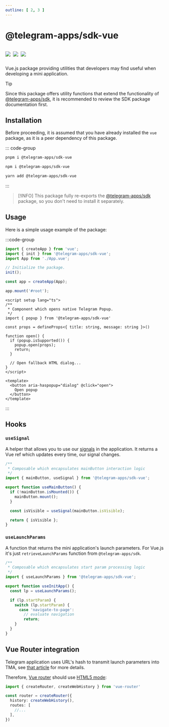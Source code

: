 ```yaml
---
outline: [ 2, 3 ]
---
```


# @telegram-apps/sdk-vue

<p style="display: inline-flex; gap: 8px">
  <a href="https://npmjs.com/package/@telegram-apps/sdk-vue">
    <img src="https://img.shields.io/npm/v/@telegram-apps/sdk-vue?logo=npm"/>
  </a>
  <img src="https://img.shields.io/bundlephobia/minzip/@telegram-apps/sdk-vue"/>
  <a href="https://github.com/Telegram-Mini-Apps/telegram-apps/tree/master/packages/sdk-vue">
    <img src="https://img.shields.io/badge/source-black?logo=github"/>
  </a>
</p>

Vue.js package providing utilities that developers may find useful when developing a mini
application.

> [!TIP]
> Since this package offers utility functions that extend the functionality
> of [@telegram-apps/sdk](./telegram-apps-sdk/2-x.md), it is recommended to review the SDK package
> documentation first.

## Installation

Before proceeding, it is assumed that you have already installed the `vue` package, as it is a
peer dependency of this package.

::: code-group

```bash [pnpm]
pnpm i @telegram-apps/sdk-vue
```

```bash [npm]
npm i @telegram-apps/sdk-vue
```

```bash [yarn]
yarn add @telegram-apps/sdk-vue
```

:::

> [!INFO]
> This package fully re-exports the [@telegram-apps/sdk](./telegram-apps-sdk/2-x) package, so
> you don't need to install it separately.

## Usage

Here is a simple usage example of the package:

:::code-group

```ts [index.ts]
import { createApp } from 'vue';
import { init } from '@telegram-apps/sdk-vue';
import App from './App.vue';

// Initialize the package.
init();

const app = createApp(App);

app.mount('#root');
```

```vue [PopupButton.vue]
<script setup lang="ts">
/**
 * Component which opens native Telegram Popup.
 */
import { popup } from '@telegram-apps/sdk-vue'

const props = defineProps<{ title: string, message: string }>()

function open() {
  if (popup.isSupported()) {
    popup.open(props);
    return;
  }

  // Open fallback HTML dialog...
}
</script>

<template>
  <button aria-haspopup="dialog" @click="open">
    Open popup
  </button>
</template>
```

:::

## Hooks

### `useSignal`

A helper that allows you to use our [signals](./telegram-apps-signals.md) in the application. It
returns a Vue ref which updates every time, our signal changes.

```ts [useMainButton.vue]
/**
 * Composable which encapsulates mainButton interaction logic
 */
import { mainButton, useSignal } from '@telegram-apps/sdk-vue';

export function useMainButton() {
  if (!mainButton.isMounted()) {
    mainButton.mount();
  }

  const isVisible = useSignal(mainButton.isVisible);

  return { isVisible };
}
```

### `useLaunchParams`

A function that returns the mini application's launch parameters. For Vue.js it's just `retrieveLaunchParams` function from `@telegram-apps/sdk`.

```ts [useInitApp.ts]
/**
 * Composable which encapsulates start param processing logic
 */
import { useLaunchParams } from '@telegram-apps/sdk-vue';

export function useInitApp() {
  const lp = useLaunchParams();

  if (lp.startParam) {
    switch (lp.startParam) {
      case 'navigate-to-page':
        // evaluate navigation
        return;
    }
  }
}
```

## Vue Router integration

Telegram application uses URL's hash to transmit launch parameters into TMA, see [that article](https://docs.telegram-mini-apps.com/platform/launch-parameters#transmission-method) for more details.

Therefore, [Vue router](https://router.vuejs.org/) should use [HTML5 mode](https://router.vuejs.org/guide/essentials/history-mode.html#HTML5-Mode):

```ts [router.ts]
import { createRouter, createWebHistory } from 'vue-router'

const router = createRouter({
  history: createWebHistory(),
  routes: [
    //...
  ],
})
```
